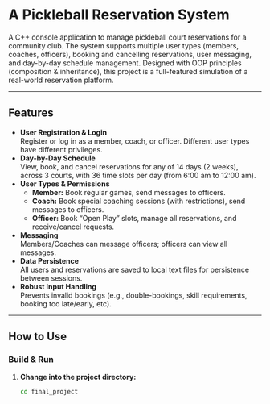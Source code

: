 # A Pickleball Reservation System

A C++ console application to manage pickleball court reservations for a community club. The system supports multiple user types (members, coaches, officers), booking and cancelling reservations, user messaging, and day-by-day schedule management. Designed with OOP principles (composition & inheritance), this project is a full-featured simulation of a real-world reservation platform.

---

## Features

- **User Registration & Login**  
  Register or log in as a member, coach, or officer. Different user types have different privileges.
- **Day-by-Day Schedule**  
  View, book, and cancel reservations for any of 14 days (2 weeks), across 3 courts, with 36 time slots per day (from 6:00 am to 12:00 am).
- **User Types & Permissions**  
  - **Member:** Book regular games, send messages to officers.
  - **Coach:** Book special coaching sessions (with restrictions), send messages to officers.
  - **Officer:** Book “Open Play” slots, manage all reservations, and receive/cancel requests.
- **Messaging**  
  Members/Coaches can message officers; officers can view all messages.
- **Data Persistence**  
  All users and reservations are saved to local text files for persistence between sessions.
- **Robust Input Handling**  
  Prevents invalid bookings (e.g., double-bookings, skill requirements, booking too late/early, etc).

---

## How to Use

### Build & Run

1. **Change into the project directory:**  
   ```bash
   cd final_project
